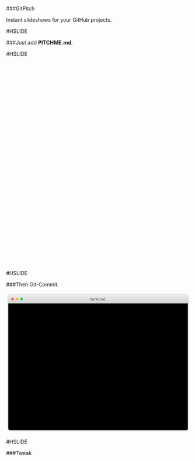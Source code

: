 ###GitPitch

Instant slideshows for your GitHub projects.

#HSLIDE

###Just add **PITCHME.md**.

#HSLIDE

<iframe data-src="http://localhost:9090/"
        frameborder="0"
        width="720px" height="550px"></iframe>

#HSLIDE

###Then Git-Commit.

![Terminal](assets/terminal.png)

#HSLIDE

###Tweak



